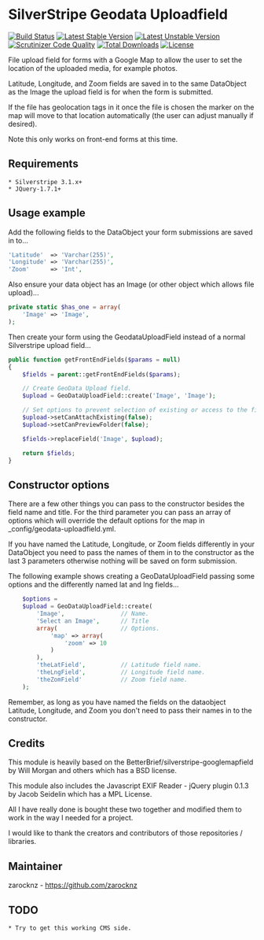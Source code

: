 # SilverStripe Geodata Uploadfield

[![Build Status](https://api.travis-ci.org/zarocknz/silverstripe-geodata-uploadfield.svg?branch=master)](https://travis-ci.org/zarocknz/silverstripe-geodata-uploadfield)
[![Latest Stable Version](https://poser.pugx.org/zarocknz/silverstripe-geodata-uploadfield/version.svg)](https://github.com/zarocknz/silverstripe-geodata-uploadfield/releases)
[![Latest Unstable Version](https://poser.pugx.org/zarocknz/silverstripe-geodata-uploadfield/v/unstable.svg)](https://packagist.org/packages/zarocknz/silverstripe-geodata-uploadfield)
[![Scrutinizer Code Quality](https://img.shields.io/scrutinizer/g/zarocknz/silverstripe-geodata-uploadfield.svg)](https://scrutinizer-ci.com/g/zarocknz/silverstripe-geodata-uploadfield?branch=master)
[![Total Downloads](https://poser.pugx.org/zarocknz/silverstripe-geodata-uploadfield/downloads.svg)](https://packagist.org/packages/zarocknz/silverstripe-geodata-uploadfield)
[![License](https://poser.pugx.org/zarocknz/silverstripe-geodata-uploadfield/license.svg)](https://github.com/zarocknz/silverstripe-geodata-uploadfield/blob/master/license.md)

File upload field for forms with a Google Map to allow the user to set the location of the uploaded media, for example photos.

Latitude, Longitude, and Zoom fields are saved in to the same DataObject as the Image the upload field is for when the form is submitted.

If the file has geolocation tags in it once the file is chosen the marker on the map will move to that location automatically (the user can adjust manually if desired).

Note this only works on front-end forms at this time.

## Requirements
    * Silverstripe 3.1.x+
    * JQuery-1.7.1+

## Usage example

Add the following fields to the DataObject your form submissions are saved in to...
```php
'Latitude'  => 'Varchar(255)',
'Longitude' => 'Varchar(255)',
'Zoom'      => 'Int',
```

Also ensure your data object has an Image (or other object which allows file upload)...
```php
private static $has_one = array(
    'Image' => 'Image',
);
```

Then create your form using the GeodataUploadField instead of a normal Silverstripe upload field...
```php
public function getFrontEndFields($params = null)
{
    $fields = parent::getFrontEndFields($params);

    // Create GeoData Upload field.
    $upload = GeoDataUploadField::create('Image', 'Image');

    // Set options to prevent selection of existing or access to the filesystem as per Silverstripe docs.
    $upload->setCanAttachExisting(false);
    $upload->setCanPreviewFolder(false);

    $fields->replaceField('Image', $upload);

    return $fields;
}
```

## Constructor options

There are a few other things you can pass to the constructor besides the field name and title. For the third parameter you can
pass an array of options which will override the default options for the map in _config/geodata-uploadfield.yml.

If you have named the Latitude, Longitude, or Zoom fields differently in your DataObject you need to pass the names of them in to the constructor as the last 3 parameters otherwise nothing will be saved on form submission.

The following example shows creating a GeoDataUploadField passing some options and the differently named lat and lng fields...

```php
    $options =
    $upload = GeoDataUploadField::create(
        'Image',                // Name.
        'Select an Image',      // Title
        array(                  // Options.
            'map' => array(
                'zoom' => 10
            )
        ),
        'theLatField',          // Latitude field name.
        'theLngField',          // Longitude field name.
        'theZomField'           // Zoom field name.
    );
```

Remember, as long as you have named the fields on the dataobject Latitude, Longitude, and Zoom you don't need to pass their names in to the constructor.

## Credits
This module is heavily based on the BetterBrief/silverstripe-googlemapfield by Will Morgan and others which has a BSD license.

This module also includes the Javascript EXIF Reader - jQuery plugin 0.1.3 by Jacob Seidelin which has a MPL License.

All I have really done is bought these two together and modified them to work in the way I needed for a project.

I would like to thank the creators and contributors of those repositories / libraries.

## Maintainer
zarocknz - https://github.com/zarocknz

## TODO
    * Try to get this working CMS side.

